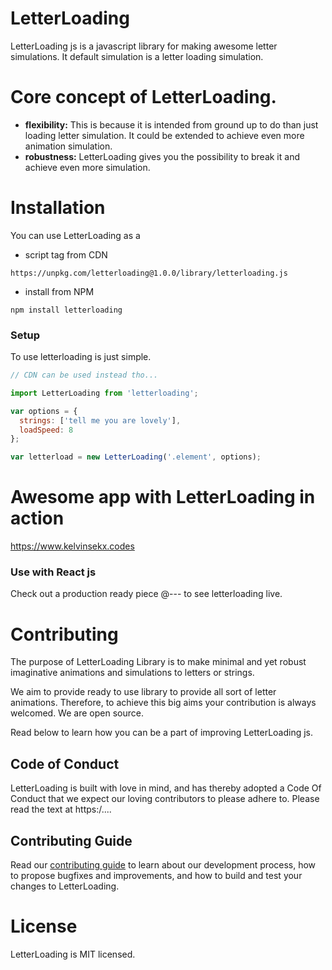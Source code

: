 # LetterLoading

LetterLoading js is a javascript library for making awesome letter simulations. It default simulation is a letter loading simulation.

# Core concept of LetterLoading.

- **flexibility:**
This is because it is intended from ground up to do than just loading letter simulation. It could be extended to achieve even more animation simulation.
- **robustness:**
LetterLoading gives you the possibility to break it and achieve even more simulation.

# Installation

You can use LetterLoading as a 
- script tag from CDN
```
https://unpkg.com/letterloading@1.0.0/library/letterloading.js
```

- install from NPM

```
npm install letterloading
```

### Setup

To use letterloading is just simple.

```javascript
// CDN can be used instead tho...

import LetterLoading from 'letterloading';

var options = {
  strings: ['tell me you are lovely'],
  loadSpeed: 8
};

var letterload = new LetterLoading('.element', options);
```

# Awesome app with LetterLoading in action

https://www.kelvinsekx.codes

### Use with React js

Check out a production ready piece @--- to see letterloading live.

# Contributing

The purpose of LetterLoading Library is to make minimal and yet robust imaginative animations and simulations to letters or strings. 

We aim to provide ready to use library to provide all sort of letter animations. Therefore, to achieve this big aims your contribution is always welcomed. We are open source.

Read below to learn how you can be a part of improving LetterLoading js.

## Code of Conduct

LetterLoading is built with love in mind, and has thereby adopted a Code Of Conduct that we expect our loving contributors to please adhere to. Please read the text at https:/.... 

## Contributing Guide

Read our [contributing guide]() to learn about our development process, how to propose bugfixes and improvements, and how to build and test your changes to LetterLoading.

# License

LetterLoading is MIT licensed.